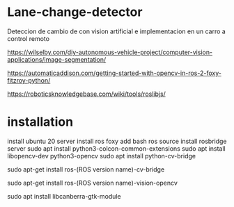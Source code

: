 # Lane-change-detector
Deteccion de cambio de con vision artificial e implementacion en un carro a control remoto

https://wilselby.com/diy-autonomous-vehicle-project/computer-vision-applications/image-segmentation/


https://automaticaddison.com/getting-started-with-opencv-in-ros-2-foxy-fitzroy-python/

https://roboticsknowledgebase.com/wiki/tools/roslibjs/
# installation

install ubuntu 20 server
install ros foxy 
add bash ros source 
install rosbridge server
sudo apt install python3-colcon-common-extensions
sudo apt install libopencv-dev python3-opencv
sudo apt install python-cv-bridge

sudo apt-get install ros-(ROS version name)-cv-bridge

sudo apt-get install ros-(ROS version name)-vision-opencv

sudo apt install libcanberra-gtk-module
